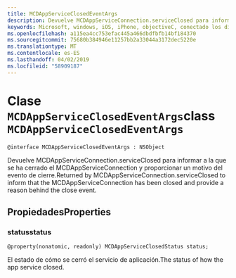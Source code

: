 ```yaml
---
title: MCDAppServiceClosedEventArgs
description: Devuelve MCDAppServiceConnection.serviceClosed para informar a la que se ha cerrado el MCDAppServiceConnection y proporcionar un motivo del evento de cierre.
keywords: Microsoft, windows, iOS, iPhone, objectiveC, conectado los dispositivos, proyecto Roma
ms.openlocfilehash: a115ea4cc753efac445a466dbdfbfb14bf184370
ms.sourcegitcommit: 75680b384946e11257bb2a33044a3172dec5220e
ms.translationtype: MT
ms.contentlocale: es-ES
ms.lasthandoff: 04/02/2019
ms.locfileid: "58909187"
---
```

# <a name="class-mcdappserviceclosedeventargs"></a><span data-ttu-id="d1c29-104">Clase `MCDAppServiceClosedEventArgs`</span><span class="sxs-lookup"><span data-stu-id="d1c29-104">class `MCDAppServiceClosedEventArgs`</span></span> 

```
@interface MCDAppServiceClosedEventArgs : NSObject
```  

<span data-ttu-id="d1c29-105">Devuelve MCDAppServiceConnection.serviceClosed para informar a la que se ha cerrado el MCDAppServiceConnection y proporcionar un motivo del evento de cierre.</span><span class="sxs-lookup"><span data-stu-id="d1c29-105">Returned by MCDAppServiceConnection.serviceClosed to inform that the MCDAppServiceConnection has been closed and provide a reason behind the close event.</span></span>

## <a name="properties"></a><span data-ttu-id="d1c29-106">Propiedades</span><span class="sxs-lookup"><span data-stu-id="d1c29-106">Properties</span></span>

### <a name="status"></a><span data-ttu-id="d1c29-107">status</span><span class="sxs-lookup"><span data-stu-id="d1c29-107">status</span></span>
`@property(nonatomic, readonly) MCDAppServiceClosedStatus status;`

<span data-ttu-id="d1c29-108">El estado de cómo se cerró el servicio de aplicación.</span><span class="sxs-lookup"><span data-stu-id="d1c29-108">The status of how the app service closed.</span></span>
